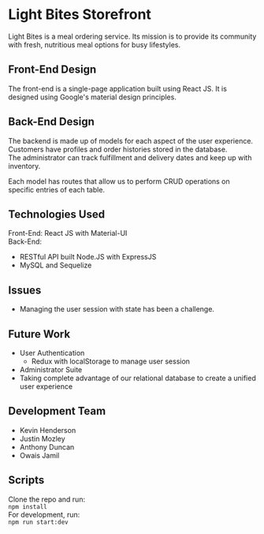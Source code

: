 # Light Bites Storefront
Light Bites is a meal ordering service. Its mission is to provide its community with fresh, nutritious meal options for busy lifestyles.
## Front-End Design  
The front-end is a single-page application built using React JS. It is designed using Google's material design principles.  
 
## Back-End Design
The backend is made up of models for each aspect of the user experience. Customers have profiles and order histories stored in the database.  
The administrator can track fulfillment and delivery dates and keep up with inventory.  
  
Each model has routes that allow us to perform CRUD operations on specific entries of each table.  
## Technologies Used
Front-End: React JS with Material-UI  
Back-End:  
- RESTful API built Node.JS with ExpressJS
- MySQL and Sequelize
## Issues
- Managing the user session with state has been a challenge.
## Future Work
- User Authentication
    - Redux with localStorage to manage user session
- Administrator Suite
- Taking complete advantage of our relational database to create a unified user experience
## Development Team
- Kevin Henderson
- Justin Mozley
- Anthony Duncan
- Owais Jamil
## Scripts
Clone the repo and run:  
`npm install`  
For development, run:  
`npm run start:dev`